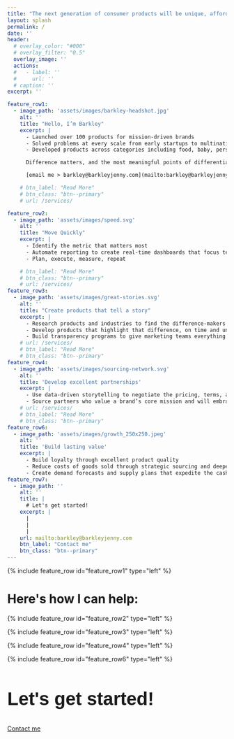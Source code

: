 ```yaml
---
title: "The next generation of consumer products will be unique, affordable, and they will tell stories that drive change."
layout: splash
permalink: /
date: ''
header:
  # overlay_color: "#000"
  # overlay_filter: "0.5"
  overlay_image: ''
  actions:
  #   - label: ''
  #     url: ''
  # caption: ''
excerpt: ''

feature_row1:
  - image_path: 'assets/images/barkley-headshot.jpg'
    alt: ''
    title: "Hello, I’m Barkley"
    excerpt: |
      - Launched over 100 products for mission-driven brands
      - Solved problems at every scale from early startups to multinationals
      - Developed products across categories including food, baby, personal care, and supplements

      Difference matters, and the most meaningful points of differentiation start with the supply chain and operations.

      [email me > barkley@barkleyjenny.com](mailto:barkley@barkleyjenny.com)

    # btn_label: "Read More"
    # btn_class: "btn--primary"
    # url: /services/

feature_row2:
  - image_path: 'assets/images/speed.svg'
    alt: ''
    title: "Move Quickly"
    excerpt: |
      - Identify the metric that matters most
      - Automate reporting to create real-time dashboards that focus teams and drive progress
      - Plan, execute, measure, repeat

    # btn_label: "Read More"
    # btn_class: "btn--primary"
    # url: /services/
feature_row3: 
  - image_path: 'assets/images/great-stories.svg'
    alt: ''
    title: "Create products that tell a story"
    excerpt: |
      - Research products and industries to find the difference-makers
      - Develop products that highlight that difference, on time and under budget
      - Build transparency programs to give marketing teams everything they need to tell great stories
    # url: /services/
    # btn_label: "Read More"
    # btn_class: "btn--primary"
feature_row4:
  - image_path: 'assets/images/sourcing-network.svg'
    alt: ''   
    title: 'Develop excellent partnerships'
    excerpt: |
      - Use data-driven storytelling to negotiate the pricing, terms, and service levels that will make consumers think differently 
      - Source partners who value a brand’s core mission and will embrace change
    # url: /services/
    # btn_label: "Read More"
    # btn_class: "btn--primary"
feature_row6:
  - image_path: 'assets/images/growth_250x250.jpeg'
    alt: ''   
    title: 'Build lasting value'
    excerpt: |
      - Build loyalty through excellent product quality
      - Reduce costs of goods sold through strategic sourcing and deeper partnerships
      - Create demand forecasts and supply plans that expedite the cash cycle and minimize obsolescence and chargebacks
feature_row7: 
  - image_path: ''
    alt: ''
    title: |
      # Let's get started!
    excerpt: |
      |
      |
      |
    url: mailto:barkley@barkleyjenny.com
    btn_label: "Contact me"
    btn_class: "btn--primary"   
---
```


{% include feature_row id="feature_row1" type="left" %}

<!-- Apply the marker-title class directly to the title -->
<h1 class="page__title marker-title">Here's how I can help:</h1>

{% include feature_row id="feature_row2" type="left" %}

{% include feature_row id="feature_row3" type="left" %}

{% include feature_row id="feature_row4" type="left" %}

{% include feature_row id="feature_row6" type="left" %}

  <!-- Apply inline styles to the specific title and button container -->
  <div class="feature__item--center" style="height: 100%;">
    <div class="archive__item">
      <div class="archive__item-teaser" style="border-bottom: none;">
        <h2 style="font-family: 'Permanent Marker', sans-serif; font-weight: bold; font-size: 3em;">Let's get started!</h2>
        <a href="mailto:myemail" class="btn btn--primary center">Contact me</a>
      </div>
    </div>
  </div>
